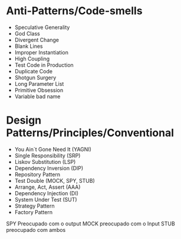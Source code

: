 # Anti-Patterns/Code-smells

- Speculative Generality
- God Class
- Divergent Change
- Blank Lines
- Improper Instantiation
- High Coupling
- Test Code in Production
- Duplicate Code
- Shotgun Surgery
- Long Parameter List
- Primitive Obsession
- Variable bad name

# Design Patterns/Principles/Conventional

- You Ain`t Gone Need It (YAGNI)
- Single Responsibility (SRP)
- Liskov Substitution (LSP)
- Dependency Inversion (DIP)
- Repository Pattern 
- Test Double (MOCK, SPY, STUB)
- Arrange, Act, Assert (AAA)
- Dependency Injection (DI)
- System Under Test (SUT)
- Strategy Pattern
- Factory Pattern


SPY Preocupado com o output
MOCK preocupado com o Input
STUB preocupado com ambos